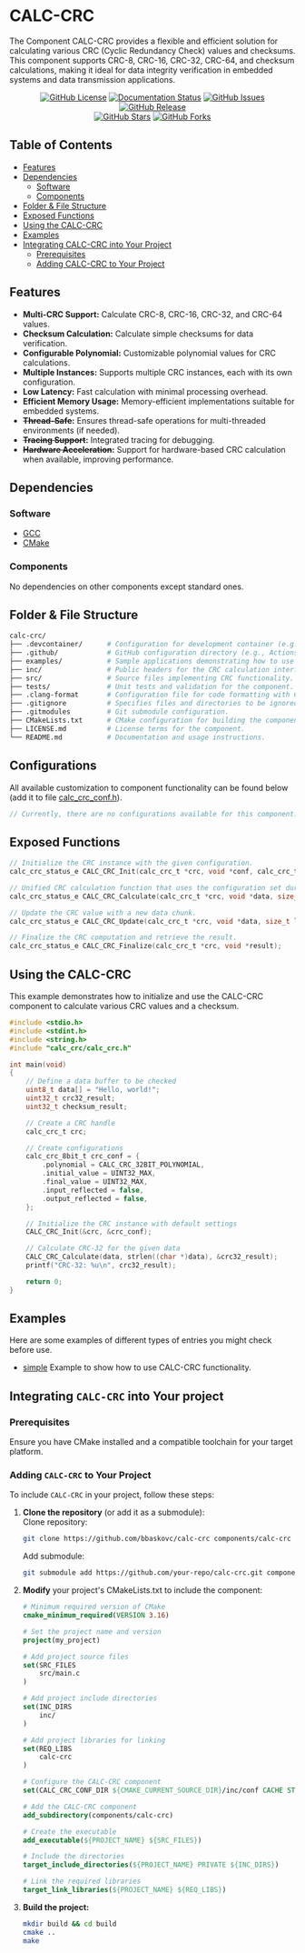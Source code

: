 # CALC-CRC 

The Component CALC-CRC provides a flexible and efficient solution for calculating various CRC (Cyclic Redundancy Check) values and checksums. This component supports CRC-8, CRC-16, CRC-32, CRC-64, and checksum calculations, making it ideal for data integrity verification in embedded systems and data transmission applications.

<p align="center">
    <a href="https://github.com/bbaskovc/calc-crc/blob/main/LICENSE.md"><img src="https://img.shields.io/github/license/bbaskovc/calc-crc.svg" alt="GitHub License"></a>
    <a href="http://ansicolortags.readthedocs.io/?badge=latest"><img src="https://readthedocs.org/projects/ansicolortags/badge/?version=latest" alt="Documentation Status"></a>
    <a href="https://github.com/bbaskovc/calc-crc/issues"><img src="https://img.shields.io/github/issues/bbaskovc/calc-crc.svg" alt="GitHub Issues"></a>
    <a href="https://github.com/bbaskovc/calc-crc/releases/"><img src="https://img.shields.io/github/release/bbaskovc/calc-crc.svg" alt="GitHub Release"></a>
    <br/>
    <a href="https://github.com/bbaskovc/calc-crc/stargazers/"><img src="https://img.shields.io/github/stars/bbaskovc/calc-crc.svg?style=social&label=Star" alt="GitHub Stars"></a>
    <a href="https://github.com/bbaskovc/calc-crc/network/"><img src="https://img.shields.io/github/forks/bbaskovc/calc-crc.svg?style=social&label=Fork" alt="GitHub Forks"></a>
</p>

## Table of Contents

- [Features](#features)
- [Dependencies](#dependencies)
    - [Software](#software)
    - [Components](#components)
- [Folder & File Structure](#folder--file-structure)
- [Exposed Functions](#exposed-functions)
- [Using the CALC-CRC](#using-the-calc-crc)
- [Examples](#examples)
- [Integrating CALC-CRC into Your Project](#integrating-calc-crc-into-your-project)
    - [Prerequisites](#prerequisites)
    - [Adding CALC-CRC to Your Project](#adding-calc-crc-to-your-project)

## Features

* **Multi-CRC Support:** Calculate CRC-8, CRC-16, CRC-32, and CRC-64 values.
* **Checksum Calculation:** Calculate simple checksums for data verification.
* **Configurable Polynomial:** Customizable polynomial values for CRC calculations.
* **Multiple Instances:** Supports multiple CRC instances, each with its own configuration.
* **Low Latency:** Fast calculation with minimal processing overhead.
* **Efficient Memory Usage:** Memory-efficient implementations suitable for embedded systems.
* **~~Thread-Safe~~:** Ensures thread-safe operations for multi-threaded environments (if needed).
* **~~Tracing Support~~:** Integrated tracing for debugging.
* **~~Hardware Acceleration~~:** Support for hardware-based CRC calculation when available, improving performance.

## Dependencies

### Software

- [GCC](https://gcc.gnu.org/)
- [CMake](https://www.mingw-w64.org/)

### Components

No dependencies on other components except standard ones.

## Folder & File Structure

```bash
calc-crc/
├── .devcontainer/      # Configuration for development container (e.g., VS Code dev container).
├── .github/            # GitHub configuration directory (e.g., Actions, workflows).
├── examples/           # Sample applications demonstrating how to use the CRC component.
├── inc/                # Public headers for the CRC calculation interface.
├── src/                # Source files implementing CRC functionality.
├── tests/              # Unit tests and validation for the component.
├── .clang-format       # Configuration file for code formatting with Clang.
├── .gitignore          # Specifies files and directories to be ignored by Git.
├── .gitmodules         # Git submodule configuration.
├── CMakeLists.txt      # CMake configuration for building the component.
├── LICENSE.md          # License terms for the component.
└── README.md           # Documentation and usage instructions.
```

## Configurations 

All available customization to component functionality can be found below (add it to file [calc_crc_conf.h](examples/simple/inc/conf/calc_crc_conf.h)).

```c
// Currently, there are no configurations available for this component.
```

## Exposed Functions

```c
// Initialize the CRC instance with the given configuration.
calc_crc_status_e CALC_CRC_Init(calc_crc_t *crc, void *conf, calc_crc_type_e type);

// Unified CRC calculation function that uses the configuration set during initialization.
calc_crc_status_e CALC_CRC_Calculate(calc_crc_t *crc, void *data, size_t length, void *result);

// Update the CRC value with a new data chunk.
calc_crc_status_e CALC_CRC_Update(calc_crc_t *crc, void *data, size_t length);

// Finalize the CRC computation and retrieve the result.
calc_crc_status_e CALC_CRC_Finalize(calc_crc_t *crc, void *result);
```

## Using the CALC-CRC

This example demonstrates how to initialize and use the CALC-CRC component to calculate various CRC values and a checksum.

```c
#include <stdio.h>
#include <stdint.h>
#include <string.h>
#include "calc_crc/calc_crc.h"

int main(void)
{
    // Define a data buffer to be checked
    uint8_t data[] = "Hello, world!";
    uint32_t crc32_result;
    uint32_t checksum_result;

    // Create a CRC handle
    calc_crc_t crc;

    // Create configurations
    calc_crc_8bit_t crc_conf = {
        .polynomial = CALC_CRC_32BIT_POLYNOMIAL,
        .initial_value = UINT32_MAX,
        .final_value = UINT32_MAX,
        .input_reflected = false,
        .output_reflected = false,
    };

    // Initialize the CRC instance with default settings
    CALC_CRC_Init(&crc, &crc_conf);

    // Calculate CRC-32 for the given data
    CALC_CRC_Calculate(data, strlen((char *)data), &crc32_result);
    printf("CRC-32: %u\n", crc32_result);

    return 0;
}
```

## Examples

Here are some examples of different types of entries you might check before use.

- [simple](examples/simple/) Example to show how to use CALC-CRC functionality.

## Integrating `CALC-CRC` into Your project  

### Prerequisites  

Ensure you have CMake installed and a compatible toolchain for your target platform.  

### Adding `CALC-CRC` to Your Project  

To include `CALC-CRC` in your project, follow these steps:  

1. **Clone the repository** (or add it as a submodule):  
    Clone repository:
    ```bash
    git clone https://github.com/bbaskovc/calc-crc components/calc-crc
    ```

    Add submodule:
    ```bash
    git submodule add https://github.com/your-repo/calc-crc.git components/calc-crc
    ```

2. **Modify** your project's CMakeLists.txt to include the component:
    ```cmake
    # Minimum required version of CMake
    cmake_minimum_required(VERSION 3.16)

    # Set the project name and version
    project(my_project)

    # Add project source files
    set(SRC_FILES
        src/main.c
    )

    # Add project include directories
    set(INC_DIRS
        inc/ 
    )

    # Add project libraries for linking
    set(REQ_LIBS
        calc-crc
    )

    # Configure the CALC-CRC component
    set(CALC_CRC_CONF_DIR ${CMAKE_CURRENT_SOURCE_DIR}/inc/conf CACHE STRING "Directory for configuration files")

    # Add the CALC-CRC component
    add_subdirectory(components/calc-crc)

    # Create the executable 
    add_executable(${PROJECT_NAME} ${SRC_FILES})  

    # Include the directories
    target_include_directories(${PROJECT_NAME} PRIVATE ${INC_DIRS})

    # Link the required libraries
    target_link_libraries(${PROJECT_NAME} ${REQ_LIBS})
    ```

3. **Build the project:**
    ```bash
    mkdir build && cd build
    cmake ..
    make
    ```


